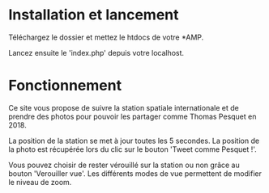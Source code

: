 # Installation et lancement
Téléchargez le dossier et mettez le htdocs de votre *AMP.

Lancez ensuite le 'index.php' depuis votre localhost.


# Fonctionnement
Ce site vous propose de suivre la station spatiale internationale et de prendre des photos pour pouvoir les partager comme Thomas Pesquet en 2018.

La position de la station se met à jour toutes les 5 secondes. La position de la photo est récupérée lors du clic sur le bouton 'Tweet comme Pesquet !'.

Vous pouvez choisir de rester vérouillé sur la station ou non grâce au bouton 'Verouiller vue'. Les différents modes de vue permettent de modifier le niveau de zoom.
